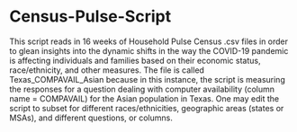 # Census-Pulse-Script
This script reads in 16 weeks of Household Pulse Census .csv files in order to glean insights into the dynamic shifts in the way the COVID-19 pandemic is affecting individuals and families based on their economic status, race/ethnicity, and other measures.
The file is called Texas_COMPAVAIL_Asian because in this instance, the script is measuring the responses for a question dealing with computer availability (column name = COMPAVAIL) for the Asian population in Texas. One may edit the script to subset for different races/ethnicities, geographic areas (states or MSAs), and different questions, or columns. 
